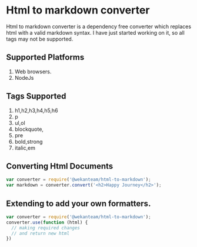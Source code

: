 # Html to markdown converter

Html to markdown converter is a dependency free converter which replaces html with a valid markdown syntax. I have just started working on it, so all tags may not be supported.

## Supported Platforms

1. Web browsers.
2. NodeJs

## Tags Supported

1. h1,h2,h3,h4,h5,h6
2. p
3. ul,ol
4. blockquote,
5. pre
6. bold,strong
7. italic,em

## Converting Html Documents

```javascript
var converter = require('@wekanteam/html-to-markdown');
var markdown = converter.convert('<h2>Happy Journey</h2>');
```

## Extending to add your own formatters.

```javascript
var converter = require('@wekanteam/html-to-markdown');
converter.use(function (html) {
  // making required changes
  // and return new html
})
```
